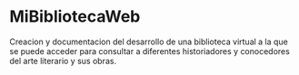 # MiBibliotecaWeb
Creacion y documentacion del desarrollo de una biblioteca virtual a la que se puede acceder para consultar a diferentes historiadores y conocedores del arte literario y sus obras.
